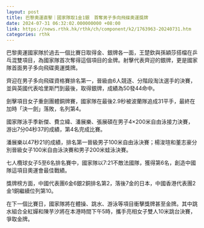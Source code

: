 ```yaml
---
layout: post
title: 巴黎奧運直擊｜國家隊取1金1銀　首奪男子多向飛碟奧運獎牌
date: 2024-07-31 06:32:02.000000000 +08:00
link: https://news.rthk.hk/rthk/ch/component/k2/1763963-20240731.htm
categories: rthk
---
```


巴黎奧運國家隊於過去一個比賽日取得金、銀牌各一面，王楚欽與孫穎莎搭檔在乒乓混雙項目，為國家隊首次奪得這個項目的金牌。射擊代表齊迎的銀牌，更是國家隊首面男子多向飛碟奧運獎牌。

齊迎在男子多向飛碟資格賽排名第一，晉級由6人競逐、分階段淘汰選手的決賽，並與英國代表哈里斯鬥到最後，取得銀牌，成績為50發44命中。

劍擊項目女子重劍團體銅牌賽，國家隊在最後2.9秒被波蘭隊追成31平手，最終在加時「決一劍」落敗，名列第4。

國家隊泳手季新傑、費立緯、潘展樂、張展碩在男子4×200米自由泳接力決賽，游出7分04秒37的成績，第4名完成比賽。

潘展樂以47秒21的成績，排名第一晉級男子100米自由泳決賽；楊浚瑄和董志豪分別晉級女子100米自由泳決賽和男子200米蛙泳決賽。

七人欖球女子5至6名排名賽中，國家隊以7:21不敵法國隊，獲得第6名，創造中國隊這項目奧運會最佳戰績。

獎牌榜方面，中國代表團6金6銀2銅排名第2，落後7金的日本，中國香港代表團2金1銅繼續位列第10。

在下一個比賽日，國家隊將在體操、跳水、游泳等項目衝擊獎牌甚至金牌。其中跳水組合全紅嬋和陳芋汐將在本港時間下午5時，攜手亮相女子雙人10米跳台決賽，爭取金牌。
